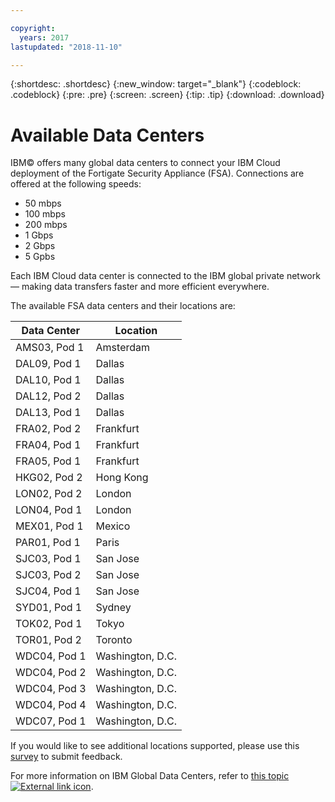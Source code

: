 ```yaml
---

copyright:
  years: 2017
lastupdated: "2018-11-10"

---
```


{:shortdesc: .shortdesc}
{:new_window: target="_blank"}
{:codeblock: .codeblock}
{:pre: .pre}
{:screen: .screen}
{:tip: .tip}
{:download: .download}

# Available Data Centers
IBM© offers many global data centers to connect your IBM Cloud deployment of the Fortigate Security Appliance (FSA). Connections are offered at the following speeds:

* 50 mbps
* 100 mbps
* 200 mbps
* 1 Gbps
* 2 Gbps
* 5 Gpbs

Each IBM Cloud data center is connected to the IBM global private network — making data transfers faster and more efficient everywhere. 

The available FSA data centers and their locations are:

| Data Center | Location |
| ----------- | -------- |
| AMS03, Pod 1 | Amsterdam |
| DAL09, Pod 1 | Dallas |
| DAL10, Pod 1 | Dallas |
| DAL12, Pod 2 | Dallas |
| DAL13, Pod 1 | Dallas |
| FRA02, Pod 2 | Frankfurt |
| FRA04, Pod 1 | Frankfurt |
| FRA05, Pod 1 | Frankfurt |
| HKG02, Pod 2 | Hong Kong |
| LON02, Pod 2 | London |
| LON04, Pod 1 | London |
| MEX01, Pod 1 | Mexico |
| PAR01, Pod 1 | Paris |
| SJC03, Pod 1 | San Jose |
| SJC03, Pod 2 | San Jose |
| SJC04, Pod 1 | San Jose |
| SYD01, Pod 1 | Sydney |
| TOK02, Pod 1 | Tokyo |
| TOR01, Pod 2 | Toronto |
| WDC04, Pod 1 | Washington, D.C. |
| WDC04, Pod 2 | Washington, D.C. |
| WDC04, Pod 3 | Washington, D.C. |
| WDC04, Pod 4 | Washington, D.C. |
| WDC07, Pod 1 | Washington, D.C. |

If you would like to see additional locations supported, please use this [survey](http://ibm.biz/firewalllocations) to submit feedback.

For more information on IBM Global Data Centers, refer to [this topic ![External link icon](../../icons/launch-glyph.svg "External link icon")](https://www.ibm.com/cloud-computing/bluemix/data-centers).
